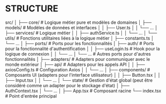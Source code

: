 # STRUCTURE

src/
│
├── core/                        # Logique métier pure et modèles de domaines
│   ├── models/                  # Modèles de données et interfaces
│   │   ├── User.ts
│   │   └── ...
│   ├── services/                # Logique métier
│   │   ├── authService.ts
│   │   └── ...
│   └── utils/                   # Fonctions utilitaires liées à la logique métier
│       ├── constants.ts
│       └── ...
│
├── ports/                       # Ports pour les fonctionnalités
│   ├── auth/                    # Ports pour la fonctionnalité d'authentification
│   │   ├── useLogin.ts          # Hook pour la logique de connexion
│   │   └── ...
│   └── ...                      # Autres ports pour d'autres fonctionnalités
│
├── adapters/                    # Adapters pour communiquer avec le monde extérieur
│   ├── api/                     # Adapters pour les appels API
│   │   ├── axiosConfig.ts       # Configuration Axios
│   │   └── ...
│   ├── components/              # Composants UI (adapters pour l'interface utilisateur)
│   │   ├── Button.tsx
│   │   ├── Input.tsx
│   │   └── ...
│   └── state/                   # Gestion d'état global (peut être considéré comme un adapter pour le stockage d'état)
│       ├── AuthContext.tsx
│       └── ...
│
├── App.tsx                      # Composant racine
└── index.tsx                    # Point d'entrée principal
